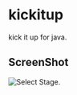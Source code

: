 # kickitup
kick it up for java.

## ScreenShot
 ![Select Stage.](https://user-images.githubusercontent.com/14028505/58261931-39463b00-7db4-11e9-9c7c-500120a05953.png)
